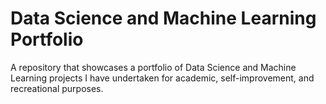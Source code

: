 # Data Science and Machine Learning Portfolio
A repository that showcases a portfolio of Data Science and Machine Learning projects I have undertaken for academic, self-improvement, and recreational purposes.
